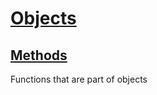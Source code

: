 # [Objects](https://github.com/teacherubial/programming-2023-2024/blob/main/Notes/Objects.md#objects)

## [Methods](https://github.com/teacherubial/programming-2023-2024/blob/main/Notes/Objects.md#methods)

Functions that are part of objects